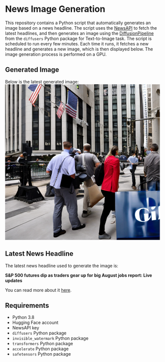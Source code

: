 # News Image Generation
This repository contains a Python script that automatically generates an image based on a news headline. The script uses the [NewsAPI](https://newsapi.org/) to fetch the latest headlines, and then generates an image using the [DiffusionPipeline](https://github.com/huggingface/diffusers) from the `diffusers` Python package for Text-to-Image task.
The script is scheduled to run every few minutes. Each time it runs, it fetches a new headline and generates a new image, which is then displayed below. The image generation process is performed on a GPU.

## Generated Image
Below is the latest generated image:
![Generated Image](image.png)

## Latest News Headline
The latest news headline used to generate the image is:

**S&P 500 futures dip as traders gear up for big August jobs report: Live updates**

You can read more about it [here](https://news.google.com/rss/articles/CBMid0FVX3lxTE4xZVBjaG1SWHYzU1kwNkhUZkZTMFF5Snp3cEJmMGNXM21adnNWOXY2Q1hTNnZsaGFzSVRVZVFibTREeG1MdjdlT3d1WGdvV0NxQ25SZkRmUlp5ak8xLVVNQkRVS2VzdWM0RVZHVEVuSnpkc2JfY1RB?oc=5).

## Requirements
- Python 3.8
- Hugging Face account
- NewsAPI key
- `diffusers` Python package
- `invisible_watermark` Python package
- `transformers` Python package
- `accelerate` Python package
- `safetensors` Python package
